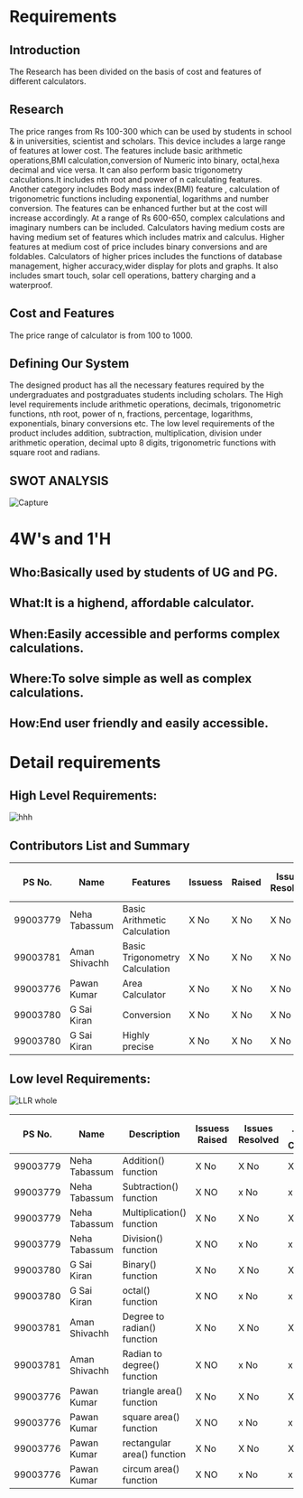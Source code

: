 # Requirements
## Introduction

The Research has been divided on the basis of cost and features of different calculators. 

## Research
The price ranges from Rs 100-300 which can be used by students in school & in universities, scientist and scholars. This device includes a large range of features at lower cost. The features include basic arithmetic operations,BMI calculation,conversion of Numeric into binary, octal,hexa decimal and vice versa. It can also perform basic trigonometry calculations.It includes nth root and power of n calculating features. Another category includes Body mass index(BMI) feature , calculation of trigonometric functions including exponential, logarithms and number conversion. The features can  be enhanced further but at the cost will  increase accordingly. At a range of Rs 600-650, complex calculations and imaginary numbers can be included. Calculators having medium costs are having medium set of features which includes matrix and calculus. Higher features at medium cost of price includes binary conversions and are foldables. Calculators of higher prices includes the functions of database management, higher accuracy,wider display for plots and graphs. It also includes smart touch, solar cell operations, battery charging and a waterproof.

## Cost and Features
The price range of calculator is from 100 to 1000.

## Defining Our System
The designed product has all the necessary features required by the undergraduates and postgraduates students including scholars. The High level requirements include arithmetic operations, decimals, trigonometric functions, nth root, power of n, fractions, percentage, logarithms, exponentials, binary conversions etc. The low level requirements of the product includes addition, subtraction, multiplication, division under arithmetic operation, decimal upto 8 digits, trigonometric functions with square root and radians. 

## SWOT ANALYSIS
![Capture](https://user-images.githubusercontent.com/78867425/107847807-b9c48f00-6e14-11eb-9598-0ddc49f4c83b.PNG)

# 4W&#39;s and 1&#39;H

## Who:Basically used by students of UG and PG.


## What:It is a highend, affordable calculator.


## When:Easily accessible and performs complex calculations.


## Where:To solve simple as well as complex calculations.


## How:End user friendly and easily accessible.


# Detail requirements
## High Level Requirements:

![hhh](https://user-images.githubusercontent.com/78873487/107897794-12ed0980-6f60-11eb-9519-5463f26e2c94.png)

## Contributors List and Summary

PS No.   |  Name          |    Features                    | Issuess  | Raised |Issues Resolved|No Test Cases|Test Case Pass
---------|----------------|-----------------------------   |----------|--------|---------------|-------------|--------------
99003779 | Neha Tabassum  | Basic Arithmetic Calculation   | X No     | X No   |X No           |   X No     
99003781 | Aman Shivachh  | Basic Trigonometry Calculation | X No     | X No   |X No           |   X No     
99003776 | Pawan Kumar    | Area Calculator                | X No     | X No   |X No           |   X No     
99003780 | G Sai Kiran    |Conversion                      | X No     | X No   |X No           |   X No     
99003780 | G Sai Kiran    | Highly precise                 | X No     | X No   |X No           |   X No     
 


##  Low level Requirements:

![LLR whole](https://user-images.githubusercontent.com/78873487/107908142-5739d300-6f7b-11eb-9031-32eb215a6ff4.PNG)

PS No.   |  Name            |    Description                     | Issuess Raised |Issues Resolved|No Test Cases|Test Case Pass
---------|------------------|------------------------------------|----------------|---------------|-------------|--------------
99003779 | Neha Tabassum    | Addition() function                | X No           | X No          |X No         |X No     
99003779 | Neha Tabassum    | Subtraction() function             | X NO           | x No          |x No         |x No
99003779 | Neha Tabassum    | Multiplication() function          | X No           | X No          |X No         |X No     
99003779 | Neha Tabassum    | Division() function                | X NO           | x No          |x No         |x No
99003780 |   G Sai Kiran    | Binary() function                  | X No           | X No          |X No         |X No     
99003780 |  G Sai Kiran     | octal() function                   | X NO           | x No          |x No         |x No
99003781 |   Aman Shivachh  | Degree to radian() function        | X No           | X No          |X No         |X No     
99003781 |  Aman Shivachh   | Radian to degree() function        | X NO           | x No          |x No         |x No
99003776 | Pawan Kumar      | triangle area() function           | X No           | X No          |X No         |X No     
99003776 | Pawan Kumar      | square area() function             | X NO           | x No          |x No         |x No
99003776 | Pawan Kumar      | rectangular area() function        | X No           | X No          |X No         |X No     
99003776 | Pawan Kumar      | circum area() function             | X NO           | x No          |x No         |x No

